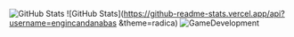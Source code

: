 ![GitHub Stats](https://github-readme-stats.vercel.app/api?username=engincandanabas)
![GitHub Stats](https://github-readme-stats.vercel.app/api?username=engincandanabas &theme=radica)
![GameDevelopment](https://user-images.githubusercontent.com/60680749/145427763-55ea1217-ee06-47ee-8164-eec9dbfe38d2.gif)        

